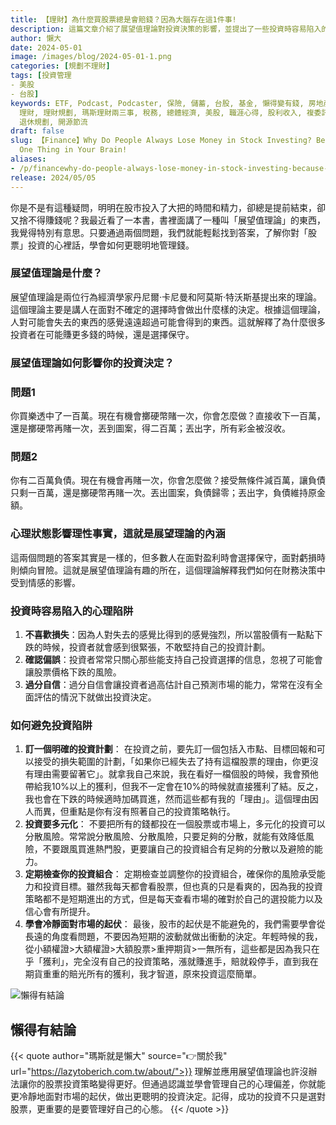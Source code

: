 ```yaml
---
title: 【理財】為什麼買股票總是會賠錢？因為大腦存在這1件事!
description: 這篇文章介紹了展望值理論對投資決策的影響，並提出了一些投資時容易陷入的心理陷阱。為了避免這些陷阱，建議制定明確的投資計劃，多元化投資，定期檢查投資組合，並學會冷靜面對市場的起伏。最後，引用了懶得變有錢的話語，強調管理心態的重要性。
author: 懶大
date: 2024-05-01
image: /images/blog/2024-05-01-1.png
categories: [規劃不理財]
tags: [投資管理
- 美股
- 台股]
keywords: ETF, Podcast, Podcaster, 保險, 儲蓄, 台股, 基金, 懶得變有錢, 房地產, 投資, 投資理財, 支出, 收入, 月配息,
  理財, 理財規劃, 瑪斯理財兩三事, 稅務, 總體經濟, 美股, 職涯心得, 股利收入, 複委託, 記帳, 讀書心得, 財務規劃, 財商, 貸款, 資產配置,
  退休規劃, 開源節流
draft: false
slug: 【Finance】Why Do People Always Lose Money in Stock Investing? Because of This
  One Thing in Your Brain!
aliases:
- /p/financewhy-do-people-always-lose-money-in-stock-investing-because-of-this-one-thing-in-your-brain/
release: 2024/05/05
---
```

你是不是有這種疑問，明明在股市投入了大把的時間和精力，卻總是提前結束，卻又捨不得賺錢呢？我最近看了一本書，書裡面講了一種叫「展望值理論」的東西，我覺得特別有意思。只要通過兩個問題，我們就能輕鬆找到答案，了解你對「股票」投資的心裡話，學會如何更聰明地管理錢。

### 展望值理論是什麼？

展望值理論是兩位行為經濟學家丹尼爾·卡尼曼和阿莫斯·特沃斯基提出來的理論。這個理論主要是講人在面對不確定的選擇時會做出什麼樣的決定。根據這個理論，人對可能會失去的東西的感覺遠遠超過可能會得到的東西。這就解釋了為什麼很多投資者在可能賺更多錢的時候，還是選擇保守。

### 展望值理論如何影響你的投資決定？

### 問題1

你買樂透中了一百萬。現在有機會擲硬幣賭一次，你會怎麼做？直接收下一百萬，還是擲硬幣再賭一次，丟到圖案，得二百萬；丟出字，所有彩金被沒收。

### 問題2

你有二百萬負債。現在有機會再賭一次，你會怎麼做？接受無條件減百萬，讓負債只剩一百萬，還是擲硬幣再賭一次。丟出圖案，負債歸零；丟出字，負債維持原金額。

### 心理狀態影響理性事實，這就是展望理論的內涵

這兩個問題的答案其實是一樣的，但多數人在面對盈利時會選擇保守，面對虧損時則傾向冒險。這就是展望值理論有趣的所在，這個理論解釋我們如何在財務決策中受到情感的影響。

### 投資時容易陷入的心理陷阱

1. **不喜歡損失**：因為人對失去的感覺比得到的感覺強烈，所以當股價有一點點下跌的時候，投資者就會感到很緊張，不敢堅持自己的投資計劃。
2. **確認偏誤**：投資者常常只關心那些能支持自己投資選擇的信息，忽視了可能會讓股票價格下跌的風險。
3. **過分自信**：過分自信會讓投資者過高估計自己預測市場的能力，常常在沒有全面評估的情況下就做出投資決定。

### 如何避免投資陷阱

1. **訂一個明確的投資計劃**：
在投資之前，要先訂一個包括入市點、目標回報和可以接受的損失範圍的計劃，「如果你已經失去了持有這檔股票的理由，你更沒有理由需要留著它」。就拿我自己來說，我在看好一檔個股的時候，我會預他帶給我10%以上的獲利，但我不一定會在10%的時候就直接獲利了結。反之，我也會在下跌的時候適時加碼買進，然而這些都有我的「理由」。這個理由因人而異，但重點是你有沒有照著自己的投資策略執行。
2. **投資要多元化**：
不要把所有的錢都投在一個股票或市場上，多元化的投資可以分散風險。常常說分散風險、分散風險，只要足夠的分散，就能有效降低風險，不要跟風買進熱門股，更要讓自己的投資組合有足夠的分散以及避險的能力。
3. **定期檢查你的投資組合**：
定期檢查並調整你的投資組合，確保你的風險承受能力和投資目標。雖然我每天都會看股票，但也真的只是看爽的，因為我的投資策略都不是短期進出的方式，但是每天查看市場的確對於自己的選投能力以及信心會有所提升。
4. **學會冷靜面對市場的起伏**：
最後，股市的起伏是不能避免的，我們需要學會從長遠的角度看問題，不要因為短期的波動就做出衝動的決定。年輕時候的我，從小額權證>大額權證>大額股票>重押期貨>一無所有，這些都是因為我只在乎「獲利」，完全沒有自己的投資策略，漲就賺進手，賠就殺停手，直到我在期貨重重的賠光所有的獲利，我才智道，原來投資這麼簡單。

![懶得有結論](/images/blog/lazytobeconclude.svg)
## 懶得有結論


{{< quote author="瑪斯就是懶大" source="👉關於我" url="https://lazytoberich.com.tw/about/">}}
理解並應用展望值理論也許沒辦法讓你的股票投資策略變得更好。但通過認識並學會管理自己的心理偏差，你就能更冷靜地面對市場的起伏，做出更聰明的投資決定。記得，成功的投資不只是選對股票，更重要的是要管理好自己的心態。
{{< /quote >}}
